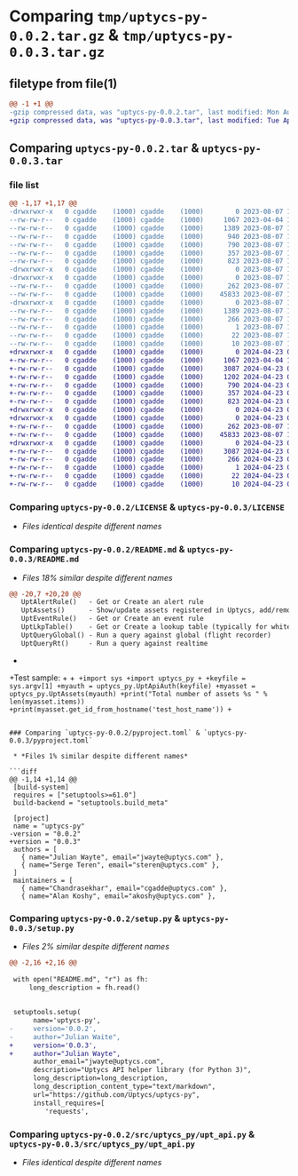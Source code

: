 # Comparing `tmp/uptycs-py-0.0.2.tar.gz` & `tmp/uptycs-py-0.0.3.tar.gz`

## filetype from file(1)

```diff
@@ -1 +1 @@
-gzip compressed data, was "uptycs-py-0.0.2.tar", last modified: Mon Aug  7 14:41:59 2023, max compression
+gzip compressed data, was "uptycs-py-0.0.3.tar", last modified: Tue Apr 23 04:31:01 2024, max compression
```

## Comparing `uptycs-py-0.0.2.tar` & `uptycs-py-0.0.3.tar`

### file list

```diff
@@ -1,17 +1,17 @@
-drwxrwxr-x   0 cgadde    (1000) cgadde    (1000)        0 2023-08-07 14:41:59.717604 uptycs-py-0.0.2/
--rw-rw-r--   0 cgadde    (1000) cgadde    (1000)     1067 2023-04-04 12:00:29.000000 uptycs-py-0.0.2/LICENSE
--rw-rw-r--   0 cgadde    (1000) cgadde    (1000)     1389 2023-08-07 14:41:59.717604 uptycs-py-0.0.2/PKG-INFO
--rw-rw-r--   0 cgadde    (1000) cgadde    (1000)      940 2023-08-07 14:38:04.000000 uptycs-py-0.0.2/README.md
--rw-rw-r--   0 cgadde    (1000) cgadde    (1000)      790 2023-08-07 14:41:15.000000 uptycs-py-0.0.2/pyproject.toml
--rw-rw-r--   0 cgadde    (1000) cgadde    (1000)      357 2023-08-07 14:41:59.717604 uptycs-py-0.0.2/setup.cfg
--rw-rw-r--   0 cgadde    (1000) cgadde    (1000)      823 2023-08-07 14:41:44.000000 uptycs-py-0.0.2/setup.py
-drwxrwxr-x   0 cgadde    (1000) cgadde    (1000)        0 2023-08-07 14:41:59.713604 uptycs-py-0.0.2/src/
-drwxrwxr-x   0 cgadde    (1000) cgadde    (1000)        0 2023-08-07 14:41:59.713604 uptycs-py-0.0.2/src/uptycs_py/
--rw-rw-r--   0 cgadde    (1000) cgadde    (1000)      262 2023-08-07 13:34:20.000000 uptycs-py-0.0.2/src/uptycs_py/__init__.py
--rw-rw-r--   0 cgadde    (1000) cgadde    (1000)    45833 2023-08-07 14:19:45.000000 uptycs-py-0.0.2/src/uptycs_py/upt_api.py
-drwxrwxr-x   0 cgadde    (1000) cgadde    (1000)        0 2023-08-07 14:41:59.717604 uptycs-py-0.0.2/uptycs_py.egg-info/
--rw-rw-r--   0 cgadde    (1000) cgadde    (1000)     1389 2023-08-07 14:41:59.000000 uptycs-py-0.0.2/uptycs_py.egg-info/PKG-INFO
--rw-rw-r--   0 cgadde    (1000) cgadde    (1000)      266 2023-08-07 14:41:59.000000 uptycs-py-0.0.2/uptycs_py.egg-info/SOURCES.txt
--rw-rw-r--   0 cgadde    (1000) cgadde    (1000)        1 2023-08-07 14:41:59.000000 uptycs-py-0.0.2/uptycs_py.egg-info/dependency_links.txt
--rw-rw-r--   0 cgadde    (1000) cgadde    (1000)       22 2023-08-07 14:41:59.000000 uptycs-py-0.0.2/uptycs_py.egg-info/requires.txt
--rw-rw-r--   0 cgadde    (1000) cgadde    (1000)       10 2023-08-07 14:41:59.000000 uptycs-py-0.0.2/uptycs_py.egg-info/top_level.txt
+drwxrwxr-x   0 cgadde    (1000) cgadde    (1000)        0 2024-04-23 04:31:01.734732 uptycs-py-0.0.3/
+-rw-rw-r--   0 cgadde    (1000) cgadde    (1000)     1067 2023-04-04 12:00:29.000000 uptycs-py-0.0.3/LICENSE
+-rw-rw-r--   0 cgadde    (1000) cgadde    (1000)     3087 2024-04-23 04:31:01.734732 uptycs-py-0.0.3/PKG-INFO
+-rw-rw-r--   0 cgadde    (1000) cgadde    (1000)     1202 2024-04-23 03:47:30.000000 uptycs-py-0.0.3/README.md
+-rw-rw-r--   0 cgadde    (1000) cgadde    (1000)      790 2024-04-23 03:43:46.000000 uptycs-py-0.0.3/pyproject.toml
+-rw-rw-r--   0 cgadde    (1000) cgadde    (1000)      357 2024-04-23 04:31:01.734732 uptycs-py-0.0.3/setup.cfg
+-rw-rw-r--   0 cgadde    (1000) cgadde    (1000)      823 2024-04-23 03:43:26.000000 uptycs-py-0.0.3/setup.py
+drwxrwxr-x   0 cgadde    (1000) cgadde    (1000)        0 2024-04-23 04:31:01.714732 uptycs-py-0.0.3/src/
+drwxrwxr-x   0 cgadde    (1000) cgadde    (1000)        0 2024-04-23 04:31:01.730732 uptycs-py-0.0.3/src/uptycs_py/
+-rw-rw-r--   0 cgadde    (1000) cgadde    (1000)      262 2023-08-07 13:34:20.000000 uptycs-py-0.0.3/src/uptycs_py/__init__.py
+-rw-rw-r--   0 cgadde    (1000) cgadde    (1000)    45833 2023-08-07 14:19:45.000000 uptycs-py-0.0.3/src/uptycs_py/upt_api.py
+drwxrwxr-x   0 cgadde    (1000) cgadde    (1000)        0 2024-04-23 04:31:01.730732 uptycs-py-0.0.3/uptycs_py.egg-info/
+-rw-rw-r--   0 cgadde    (1000) cgadde    (1000)     3087 2024-04-23 04:31:01.000000 uptycs-py-0.0.3/uptycs_py.egg-info/PKG-INFO
+-rw-rw-r--   0 cgadde    (1000) cgadde    (1000)      266 2024-04-23 04:31:01.000000 uptycs-py-0.0.3/uptycs_py.egg-info/SOURCES.txt
+-rw-rw-r--   0 cgadde    (1000) cgadde    (1000)        1 2024-04-23 04:31:01.000000 uptycs-py-0.0.3/uptycs_py.egg-info/dependency_links.txt
+-rw-rw-r--   0 cgadde    (1000) cgadde    (1000)       22 2024-04-23 04:31:01.000000 uptycs-py-0.0.3/uptycs_py.egg-info/requires.txt
+-rw-rw-r--   0 cgadde    (1000) cgadde    (1000)       10 2024-04-23 04:31:01.000000 uptycs-py-0.0.3/uptycs_py.egg-info/top_level.txt
```

### Comparing `uptycs-py-0.0.2/LICENSE` & `uptycs-py-0.0.3/LICENSE`

 * *Files identical despite different names*

### Comparing `uptycs-py-0.0.2/README.md` & `uptycs-py-0.0.3/README.md`

 * *Files 18% similar despite different names*

```diff
@@ -20,7 +20,20 @@
   UptAlertRule()   - Get or Create an alert rule
   UptAssets()      - Show/update assets registered in Uptycs, add/remove tags from assets
   UptEventRule()   - Get or Create an event rule
   UptLkpTable()    - Get or Create a lookup table (typically for whitelists/blacklists)
   UptQueryGlobal() - Run a query against global (flight recorder)
   UptQueryRt()     - Run a query against realtime
 ```
+
+Test sample:
+
+```
+import sys
+import uptycs_py
+
+keyfile = sys.argv[1]
+myauth = uptycs_py.UptApiAuth(keyfile)
+myasset = uptycs_py.UptAssets(myauth)
+print("Total number of assets %s " % len(myasset.items))
+print(myasset.get_id_from_hostname('test_host_name'))
+```
```

### Comparing `uptycs-py-0.0.2/pyproject.toml` & `uptycs-py-0.0.3/pyproject.toml`

 * *Files 1% similar despite different names*

```diff
@@ -1,14 +1,14 @@
 [build-system]
 requires = ["setuptools>=61.0"]
 build-backend = "setuptools.build_meta"
 
 [project]
 name = "uptycs-py"
-version = "0.0.2"
+version = "0.0.3"
 authors = [
   { name="Julian Wayte", email="jwayte@uptycs.com" },
   { name="Serge Teren", email="steren@uptycs.com" },
 ]
 maintainers = [
   { name="Chandrasekhar", email="cgadde@uptycs.com" },
   { name="Alan Koshy", email="akoshy@uptycs.com" },
```

### Comparing `uptycs-py-0.0.2/setup.py` & `uptycs-py-0.0.3/setup.py`

 * *Files 2% similar despite different names*

```diff
@@ -2,16 +2,16 @@
 
 with open("README.md", "r") as fh:
     long_description = fh.read()
 
 
 setuptools.setup(
      name='uptycs-py',
-     version='0.0.2',
-     author="Julian Waite",
+     version='0.0.3',
+     author="Julian Wayte",
      author_email="jwayte@uptycs.com",
      description="Uptycs API helper library (for Python 3)",
      long_description=long_description,
      long_description_content_type="text/markdown",
      url="https://github.com/Uptycs/uptycs-py",
      install_requires=[
         'requests',
```

### Comparing `uptycs-py-0.0.2/src/uptycs_py/upt_api.py` & `uptycs-py-0.0.3/src/uptycs_py/upt_api.py`

 * *Files identical despite different names*

